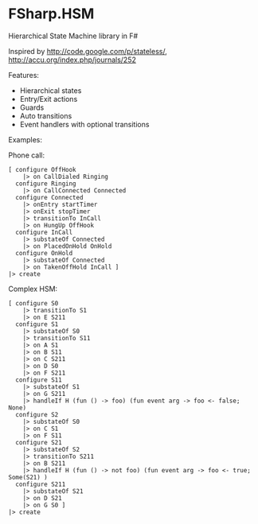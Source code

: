 FSharp.HSM
==========

Hierarchical State Machine library in F#

Inspired by http://code.google.com/p/stateless/, http://accu.org/index.php/journals/252

Features:
- Hierarchical states
- Entry/Exit actions
- Guards
- Auto transitions
- Event handlers with optional transitions


Examples:


Phone call:

    [ configure OffHook
        |> on CallDialed Ringing
      configure Ringing
        |> on CallConnected Connected
      configure Connected
        |> onEntry startTimer
        |> onExit stopTimer
        |> transitionTo InCall
        |> on HungUp OffHook
      configure InCall
        |> substateOf Connected
        |> on PlacedOnHold OnHold
      configure OnHold
        |> substateOf Connected
        |> on TakenOffHold InCall ]
	|> create

Complex HSM:

    [ configure S0
        |> transitionTo S1
        |> on E S211
      configure S1
        |> substateOf S0
        |> transitionTo S11
        |> on A S1 
        |> on B S11
        |> on C S211 
        |> on D S0 
        |> on F S211 
      configure S11
        |> substateOf S1
        |> on G S211 
        |> handleIf H (fun () -> foo) (fun event arg -> foo <- false; None)
      configure S2
        |> substateOf S0
        |> on C S1 
        |> on F S11 
      configure S21
        |> substateOf S2
        |> transitionTo S211
        |> on B S211 
        |> handleIf H (fun () -> not foo) (fun event arg -> foo <- true; Some(S21) )
      configure S211
        |> substateOf S21
        |> on D S21
        |> on G S0 ]
	|> create
